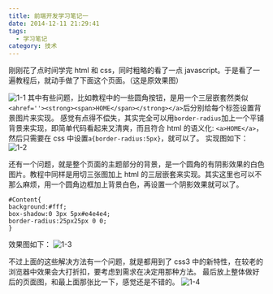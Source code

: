 ```yaml
---
title: 前端开发学习笔记一
date: 2014-12-11 21:29:41
tags:
  - 学习笔记
category: 技术
---
```


刚刚花了点时间学完 html 和 css，同时粗略的看了一点 javascript。于是看了一遍教程后，就动手做了下面这个页面。（这是原效果图）

<!-- more -->

![1-1](/imgs/F2ELearnNote/1-1.png)
其中有些问题，比如教程中的一些圆角按钮，是用一个三层嵌套然类似`<ahref=''><strong><span>HOME</span></strong></a>`后分别给每个标签设置背景图片来实现。
感觉有点得不偿失，其实完全可以用`border-radius`加上一个平铺背景来实现，即简单代码看起来又清爽，而且符合 html 的语义化:
`<a>HOME</a>`，然后只需要在 css 中设置`a{border-radius:5px}`，就可以了。
实现图如下：
![1-2](/imgs/F2ELearnNote/1-2.png)

还有一个问题，就是整个页面的主题部分的背景，是一个圆角的有阴影效果的白色图片。教程中同样是用切三张图加上 html 的三层嵌套来实现。其实这里也可以不那么麻烦，用一个圆角边框加上背景白色，再设置一个阴影效果就可以了。

    #Content{
    background:#fff;
    box-shadow:0 3px 5px#e4e4e4;
    border-radius:25px25px 0 0;
    }

效果图如下：
![1-3](/imgs/F2ELearnNote/1-3.png)

不过上面的这些解决方法有一个问题，就是都用到了 css3 中的新特性，在较老的浏览器中效果会大打折扣，要考虑到需求在决定用那种方法。
最后放上整体做好后的页面图，和最上面那张比一下，感觉还是不错的。
![1-4](/imgs/F2ELearnNote/1-4.png)
